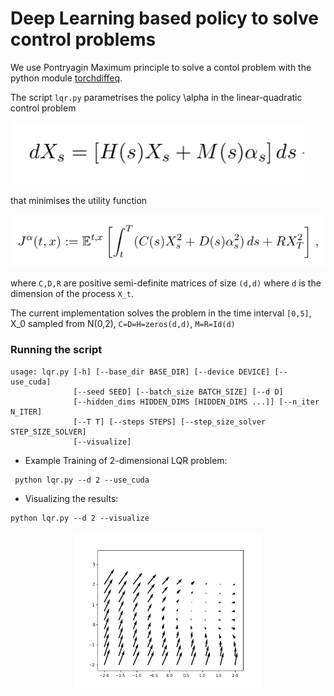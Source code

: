 Deep Learning based policy to solve control problems 
======

We use Pontryagin Maximum principle to solve a contol problem with the python module [torchdiffeq](https://github.com/rtqichen/torchdiffeq).

The script `lqr.py` parametrises the policy \alpha in the linear-quadratic control problem

![](/images/ode.png)

that minimises the utility function

![](/images/cost.png)

where `C,D,R` are positive semi-definite matrices of size `(d,d)` where `d` is the dimension of the process `X_t`. 

The current implementation solves the problem in the time interval `[0,5]`, X_0 sampled from N(0,2), `C=D=H=zeros(d,d)`, `M=R=Id(d)` 

### Running the script
  ```
  usage: lqr.py [-h] [--base_dir BASE_DIR] [--device DEVICE] [--use_cuda]
                [--seed SEED] [--batch_size BATCH_SIZE] [--d D]
                [--hidden_dims HIDDEN_DIMS [HIDDEN_DIMS ...]] [--n_iter N_ITER]
                [--T T] [--steps STEPS] [--step_size_solver STEP_SIZE_SOLVER]
                [--visualize]
  ```


- Example Training of 2-dimensional LQR problem:
```
 python lqr.py --d 2 --use_cuda
```
 - Visualizing the results:
 ```
 python lqr.py --d 2 --visualize
 ```


<p align="center">
<img align="middle" src="./numerical_results/quiver.gif" alt="LQR" width="300" height="250" />
</p>
